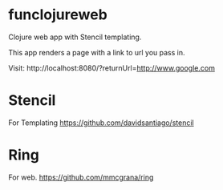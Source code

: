 # funclojureweb

Clojure web app with Stencil templating.

This app renders a page with a link to url you pass in.

Visit: http://localhost:8080/?returnUrl=http://www.google.com

# Stencil 
For Templating
https://github.com/davidsantiago/stencil

# Ring
For web.
https://github.com/mmcgrana/ring

